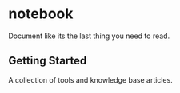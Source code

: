 # notebook
Document like its the last thing you need to read.

## Getting Started
A collection of tools and knowledge base articles.
